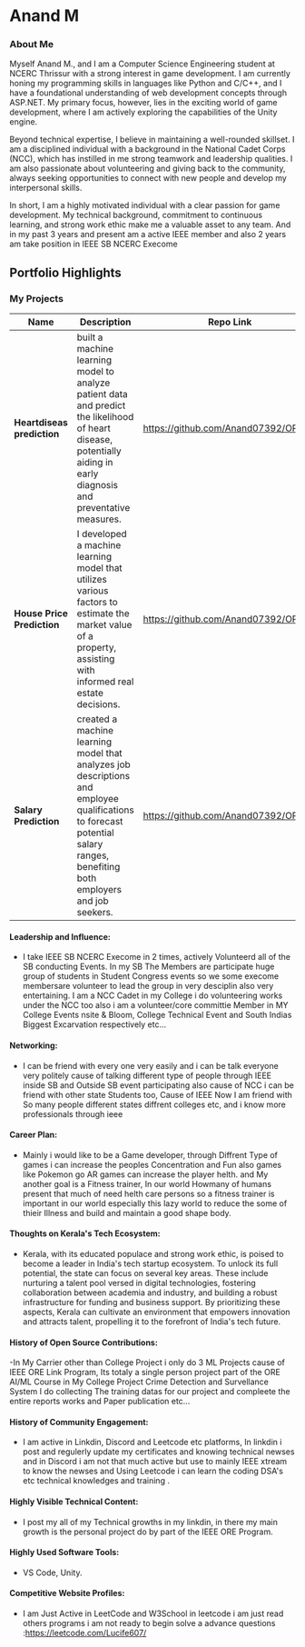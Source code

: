 # Anand M 

### About Me

Myself Anand M., and I am a Computer Science Engineering student at NCERC Thrissur with a strong interest in game development. I am currently honing my programming skills in languages like Python and C/C++, and I have a foundational understanding of web development concepts through ASP.NET. My primary focus, however, lies in the exciting world of game development, where I am actively exploring the capabilities of the Unity engine.

Beyond technical expertise, I believe in maintaining a well-rounded skillset. I am a disciplined individual with a background in the National Cadet Corps (NCC), which has instilled in me strong teamwork and leadership qualities. I am also passionate about volunteering and giving back to the community, always seeking opportunities to connect with new people and develop my interpersonal skills.

In short, I am a highly motivated individual with a clear passion for game development. My technical background, commitment to continuous learning, and strong work ethic make me a valuable asset to any team.
And in my past 3 years and present am a active IEEE member and also 2 years am take position in IEEE SB NCERC Execome 


## Portfolio Highlights

### My Projects

| Name                | Description                                                               | Repo Link                                                      |
|---------------------|---------------------------------------------------------------------------|----------------------------------------------------------------|
| **Heartdiseas prediction**  | built a machine learning model to analyze patient data and predict the likelihood of heart disease, potentially aiding in early diagnosis and preventative measures.                                              | https://github.com/Anand07392/ORE.git             |
| **House Price Prediction**  |  I developed a machine learning model that utilizes various factors to estimate the market value of a property, assisting with informed real estate decisions.                                             | https://github.com/Anand07392/ORE.git             |
| **Salary Prediction**  | created a machine learning model that analyzes job descriptions and employee qualifications to forecast potential salary ranges, benefiting both employers and job seekers.                                             | https://github.com/Anand07392/ORE.git             |

#### Leadership and Influence:

- I take IEEE SB NCERC Execome in 2 times, actively Volunteerd all of the SB conducting Events. In my SB The Members are participate huge group of students in  Student Congress events so we some execome membersare volunteer to lead the group in very desciplin also very entertaining. I am a NCC Cadet in my College i do volunteering works under the NCC too also i am a volunteer/core committie Member in MY College Events nsite & Bloom, College Technical Event and South Indias Biggest Excarvation respectively etc... 

#### Networking:

- I can be friend with every one very easily and i can be talk everyone very politely cause of talking different type of people through IEEE inside SB and Outside SB event participating also cause of NCC i can be friend with other state Students too, Cause of IEEE Now I am friend with So many people different states diffrent colleges etc, and i know more professionals through ieee

#### Career Plan:

- Mainly i would like to be a Game developer, through Diffrent Type of games i can increase the peoples Concentration and Fun also games like Pokemon go AR games can increase the player helth. and My another goal is a Fitness trainer, In our world Howmany of humans present that much of need helth care persons so a fitness trainer is important in our world especially this lazy world to reduce the some of thieir Illness and build and maintain a good shape body.

#### Thoughts on Kerala's Tech Ecosystem:

- Kerala, with its educated populace and strong work ethic, is poised to become a leader in India's tech startup ecosystem. To unlock its full potential, the state can focus on several key areas. These include nurturing a talent pool versed in digital technologies, fostering collaboration between academia and industry, and building a robust infrastructure for funding and business support. By prioritizing these aspects, Kerala can cultivate an environment that empowers innovation and attracts talent, propelling it to the forefront of India's tech future.

#### History of Open Source Contributions:

-In My Carrier other than College Project i only do 3 ML Projects cause of IEEE ORE Link Program, Its totaly a single person project part of the ORE AI/ML Course 
in My College Project Crime Detection and Survellance System I do collecting The training datas for our project and compleete the entire reports works and Paper publication etc...

#### History of Community Engagement:

-  I am active in Linkdin, Discord and Leetcode etc platforms, In linkdin i post and regulerly update my certificates and knowing technical newses and in Discord i am not that much active but use to mainly IEEE xtream to know the newses and Using Leetcode i can learn the coding DSA's etc technical knowledges and training .

#### Highly Visible Technical Content:

- I post my all of my Technical growths in my linkdin, in there my main growth is the personal project do by part of the IEEE ORE Program.

#### Highly Used Software Tools:

- VS Code, Unity.

#### Competitive Website Profiles:

- I am Just Active in LeetCode and W3School in leetcode i am just read others programs i am not ready to begin solve a advance questions
:https://leetcode.com/Lucife607/
